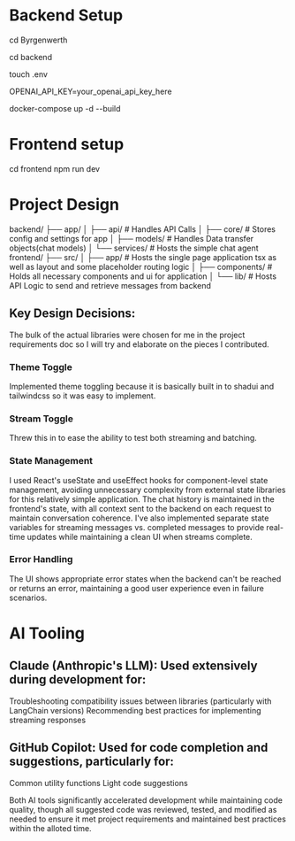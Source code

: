 # Backend Setup

cd Byrgenwerth

cd backend

touch .env

OPENAI_API_KEY=your_openai_api_key_here

docker-compose up -d --build

# Frontend setup

cd frontend
npm run dev

# Project Design

backend/
├──  app/
│    ├── api/ # Handles API Calls
│    ├── core/ # Stores config and settings for app
│    ├── models/ # Handles Data transfer objects(chat models)
│    └── services/ # Hosts the simple chat agent
frontend/
├──  src/
│    ├── app/ # Hosts the single page application tsx as well as layout and some placeholder routing logic
│    ├── components/ # Holds all necessary components and ui for application
│    └── lib/ # Hosts API Logic to send and retrieve messages from backend

## Key Design Decisions:

The bulk of the actual libraries were chosen for me in the project requirements doc so I will try and elaborate on the pieces I contributed.

### Theme Toggle

Implemented theme toggling because it is basically built in to shadui and tailwindcss so it was easy to implement.

### Stream Toggle

Threw this in to ease the ability to test both streaming and batching.

### State Management

I used React's useState and useEffect hooks for component-level state management, avoiding unnecessary complexity from external state libraries for this relatively simple application. The chat history is maintained in the frontend's state, with all context sent to the backend on each request to maintain conversation coherence. I've also implemented separate state variables for streaming messages vs. completed messages to provide real-time updates while maintaining a clean UI when streams complete.

### Error Handling

The UI shows appropriate error states when the backend can't be reached or returns an error, maintaining a good user experience even in failure scenarios.

# AI Tooling

## Claude (Anthropic's LLM): Used extensively during development for:

Troubleshooting compatibility issues between libraries (particularly with LangChain versions)
Recommending best practices for implementing streaming responses


## GitHub Copilot: Used for code completion and suggestions, particularly for:

Common utility functions
Light code suggestions 

Both AI tools significantly accelerated development while maintaining code quality, though all suggested code was reviewed, tested, and modified as needed to ensure it met project requirements and maintained best practices within the alloted time.
